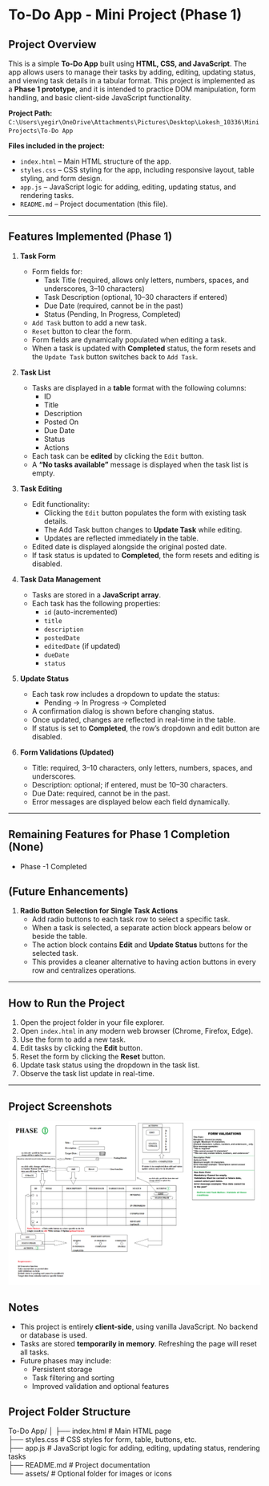 # To-Do App - Mini Project (Phase 1)

## Project Overview

This is a simple **To-Do App** built using **HTML, CSS, and JavaScript**. The app allows users to manage their tasks by adding, editing, updating status, and viewing task details in a tabular format. This project is implemented as a **Phase 1 prototype**, and it is intended to practice DOM manipulation, form handling, and basic client-side JavaScript functionality.

**Project Path:**  
`C:\Users\yegir\OneDrive\Attachments\Pictures\Desktop\Lokesh_10336\MiniProjects\To-Do App`

**Files included in the project:**

- `index.html` – Main HTML structure of the app.
- `styles.css` – CSS styling for the app, including responsive layout, table styling, and form design.
- `app.js` – JavaScript logic for adding, editing, updating status, and rendering tasks.
- `README.md` – Project documentation (this file).

---

## Features Implemented (Phase 1)

1. **Task Form**

   - Form fields for:
     - Task Title (required, allows only letters, numbers, spaces, and underscores, 3–10 characters)
     - Task Description (optional, 10–30 characters if entered)
     - Due Date (required, cannot be in the past)
     - Status (Pending, In Progress, Completed)
   - `Add Task` button to add a new task.
   - `Reset` button to clear the form.
   - Form fields are dynamically populated when editing a task.
   - When a task is updated with **Completed** status, the form resets and the `Update Task` button switches back to `Add Task`.

2. **Task List**

   - Tasks are displayed in a **table** format with the following columns:
     - ID
     - Title
     - Description
     - Posted On
     - Due Date
     - Status
     - Actions
   - Each task can be **edited** by clicking the `Edit` button.
   - A **“No tasks available”** message is displayed when the task list is empty.

3. **Task Editing**

   - Edit functionality:
     - Clicking the `Edit` button populates the form with existing task details.
     - The Add Task button changes to **Update Task** while editing.
     - Updates are reflected immediately in the table.
   - Edited date is displayed alongside the original posted date.
   - If task status is updated to **Completed**, the form resets and editing is disabled.

4. **Task Data Management**

   - Tasks are stored in a **JavaScript array**.
   - Each task has the following properties:
     - `id` (auto-incremented)
     - `title`
     - `description`
     - `postedDate`
     - `editedDate` (if updated)
     - `dueDate`
     - `status`

5. **Update Status**

   - Each task row includes a dropdown to update the status:
     - Pending → In Progress → Completed
   - A confirmation dialog is shown before changing status.
   - Once updated, changes are reflected in real-time in the table.
   - If status is set to **Completed**, the row’s dropdown and edit button are disabled.

6. **Form Validations (Updated)**

   - Title: required, 3–10 characters, only letters, numbers, spaces, and underscores.
   - Description: optional; if entered, must be 10–30 characters.
   - Due Date: required, cannot be in the past.
   - Error messages are displayed below each field dynamically.

---

## Remaining Features for Phase 1 Completion (None)

- Phase -1 Completed

## (Future Enhancements)

1. **Radio Button Selection for Single Task Actions**
   - Add radio buttons to each task row to select a specific task.
   - When a task is selected, a separate action block appears below or beside the table.
   - The action block contains **Edit** and **Update Status** buttons for the selected task.
   - This provides a cleaner alternative to having action buttons in every row and centralizes operations.

---

## How to Run the Project

1. Open the project folder in your file explorer.
2. Open `index.html` in any modern web browser (Chrome, Firefox, Edge).
3. Use the form to add a new task.
4. Edit tasks by clicking the **Edit** button.
5. Reset the form by clicking the **Reset** button.
6. Update task status using the dropdown in the task list.
7. Observe the task list update in real-time.

---

## Project Screenshots

![alt text](assets/TO-DO_Phase1.png)

## Notes

- This project is entirely **client-side**, using vanilla JavaScript. No backend or database is used.
- Tasks are stored **temporarily in memory**. Refreshing the page will reset all tasks.
- Future phases may include:
  - Persistent storage
  - Task filtering and sorting
  - Improved validation and optional features

## Project Folder Structure

To-Do App/
│
├── index.html # Main HTML page  
├── styles.css # CSS styles for form, table, buttons, etc.  
├── app.js # JavaScript logic for adding, editing, updating status, rendering tasks  
├── README.md # Project documentation  
└── assets/ # Optional folder for images or icons
